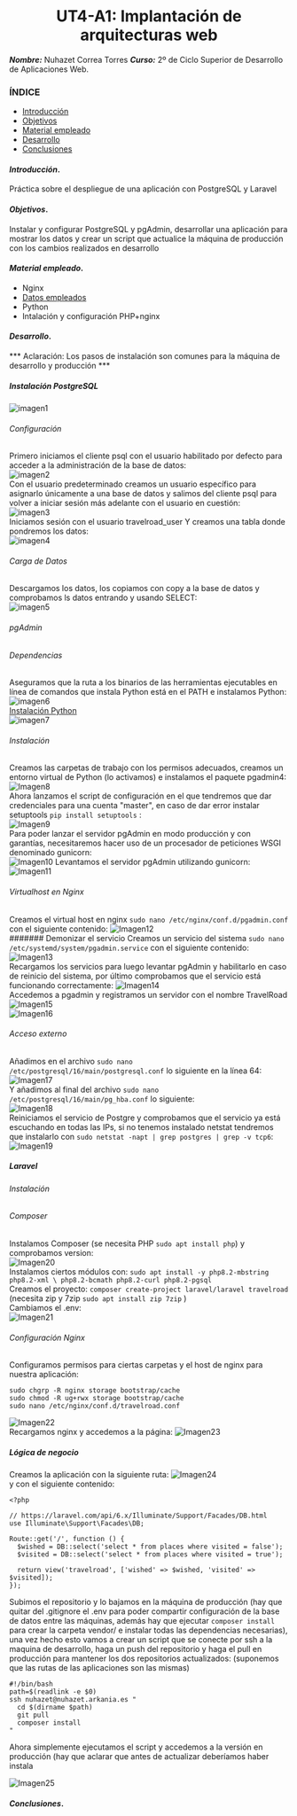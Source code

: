
<center>

# UT4-A1: Implantación de arquitecturas web


</center>

***Nombre:*** Nuhazet Correa Torres
***Curso:*** 2º de Ciclo Superior de Desarrollo de Aplicaciones Web.

### ÍNDICE

+ [Introducción](#id1)
+ [Objetivos](#id2)
+ [Material empleado](#id3)
+ [Desarrollo](#id4)
+ [Conclusiones](#id5)


#### ***Introducción***. <a name="id1"></a>

Práctica sobre el despliegue de una aplicación con PostgreSQL y Laravel

#### ***Objetivos***. <a name="id2"></a>

Instalar y configurar PostgreSQL y pgAdmin, desarrollar una aplicación para mostrar los datos y crear un script que actualice la máquina de producción con los cambios realizados en desarrollo

#### ***Material empleado***. <a name="id3"></a>

- Nginx
- [Datos empleados](https://github.com/sdelquin/dpl/blob/main/ut4/files/places.csv)
- Python
- Intalación y configuración PHP+nginx

#### ***Desarrollo***. <a name="id4"></a>
*** Aclaración: Los pasos de instalación son comunes para la máquina de desarrollo y producción ***
##### Instalación PostgreSQL
![imagen1](img/1.png)
###### Configuración
Primero iniciamos el cliente psql con el usuario habilitado por defecto para acceder a la administración de la base de datos:  
![imagen2](img/2.png)  
Con el usuario predeterminado creamos un usuario específico para asignarlo únicamente a una base de datos y salimos del cliente psql para volver a iniciar sesión más adelante con el usuario en cuestión:  
![imagen3](img/3.png)  
Iniciamos sesión con el usuario travelroad_user Y creamos una tabla donde pondremos los datos:  
![imagen4](img/4.png)  
###### Carga de Datos
Descargamos los datos, los copiamos con copy a la base de datos y comprobamos ls datos entrando y usando SELECT:  
![imagen5](img/5.png)  
###### pgAdmin
###### Dependencias  
Aseguramos que la ruta a los binarios de las herramientas ejecutables en línea de comandos que instala Python está en el PATH e instalamos Python:  
![imagen6](img/6.png)  
[Instalación Python](https://github.com/sdelquin/edubase/blob/main/docs/python-install-linux.md)  
![imagen7](img/7.png)  
###### Instalación
Creamos las carpetas de trabajo con los permisos adecuados, creamos un entorno virtual de Python (lo activamos) e instalamos el paquete pgadmin4:  
![Imagen8](img/8.png)  
Ahora lanzamos el script de configuración en el que tendremos que dar credenciales para una cuenta "master", en caso de dar error instalar setuptools ``` pip install setuptools ``` :  
![Imagen9](img/9.png)  
Para poder lanzar el servidor pgAdmin en modo producción y con garantías, necesitaremos hacer uso de un procesador de peticiones WSGI denominado gunicorn:  
![Imagen10](img/10.png)
Levantamos el servidor pgAdmin utilizando gunicorn:
![Imagen11](img/11.png)  
###### Virtualhost en Nginx
Creamos el virtual host en nginx ``` sudo nano /etc/nginx/conf.d/pgadmin.conf ``` con el siguiente contenido:
![Imagen12](img/12.png)  
####### Demonizar el servicio
Creamos un servicio del sistema ``` sudo nano /etc/systemd/system/pgadmin.service ``` con el siguiente contenido:
![Imagen13](img/13.png)  
Recargamos los servicios para luego levantar pgAdmin y habilitarlo en caso de reinicio del sistema, por último comprobamos que el servicio está funcionando correctamente:
![Imagen14](img/14.png)  
Accedemos a pgadmin y registramos un servidor con el nombre TravelRoad
![Imagen15](img/15.png)  
![Imagen16](img/16.png)  
###### Acceso externo
Añadimos en el archivo ``` sudo nano /etc/postgresql/16/main/postgresql.conf ``` lo siguiente en la línea 64:  
![Imagen17](img/17.png)  
Y añadimos al final del archivo ``` sudo nano /etc/postgresql/16/main/pg_hba.conf ``` lo siguiente:  
![Imagen18](img/18.png)  
Reiniciamos el servicio de Postgre y comprobamos que el servicio ya está escuchando en todas las IPs, si no tenemos instalado netstat tendremos que instalarlo con ``` sudo netstat -napt | grep postgres | grep -v tcp6 ```:  
![Imagen19](img/19.png)  
##### Laravel
###### Instalación  
###### Composer
Instalamos Composer (se necesita PHP ``` sudo apt install php ```) y comprobamos version:  
![Imagen20](img/20.png)  
Instalamos ciertos módulos con: ``` sudo apt install -y php8.2-mbstring php8.2-xml \
php8.2-bcmath php8.2-curl php8.2-pgsql ```  
Creamos el proyecto: ```composer create-project laravel/laravel travelroad ``` (necesita zip y 7zip ``` sudo apt install zip 7zip ``` )  
Cambiamos el .env:  
![Imagen21](img/21.png)  
###### Configuración Nginx
Configuramos permisos para ciertas carpetas y el host de nginx para nuestra aplicación:  
```
sudo chgrp -R nginx storage bootstrap/cache
sudo chmod -R ug+rwx storage bootstrap/cache
sudo nano /etc/nginx/conf.d/travelroad.conf
```  
![Imagen22](img/22.png)  
Recargamos nginx y accedemos a la página:
![Imagen23](img/23.png)  
##### Lógica de negocio
Creamos la aplicación con la siguiente ruta:
![Imagen24](img/24.png)  
y con el siguiente contenido:  
```
<?php

// https://laravel.com/api/6.x/Illuminate/Support/Facades/DB.html
use Illuminate\Support\Facades\DB;

Route::get('/', function () {
  $wished = DB::select('select * from places where visited = false');
  $visited = DB::select('select * from places where visited = true');

  return view('travelroad', ['wished' => $wished, 'visited' => $visited]);
});
 ```
Subimos el repositorio y lo bajamos en la máquina de producción (hay que quitar del .gitignore el .env para poder compartir configuración de la base de datos entre las máquinas, además hay que ejecutar ``` composer install ``` para crear la carpeta vendor/ e instalar todas las dependencias necesarias), una vez hecho esto vamos a crear un script que se conecte por ssh a la maquina de desarrollo, haga un push del repositorio y haga el pull en producción para mantener los dos repositorios actualizados:
(suponemos que las rutas de las aplicaciones son las mismas)
```
#!/bin/bash
path=$(readlink -e $0)
ssh nuhazet@nuhazet.arkania.es "
  cd $(dirname $path)
  git pull
  composer install
"
```
Ahora simplemente ejecutamos el script y accedemos a la versión en producción (hay que aclarar que antes de actualizar deberíamos haber instala

![Imagen25](img/25.png)  

#### ***Conclusiones***. <a name="id5"></a>

